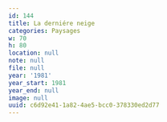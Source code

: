 ```yaml
---
id: 144
title: La derniére neige
categories: Paysages
w: 70
h: 80
location: null
note: null
file: null
year: '1981'
year_start: 1981
year_end: null
image: null
uuid: c6d92e41-1a82-4ae5-bcc0-378330ed2d77
---
```


